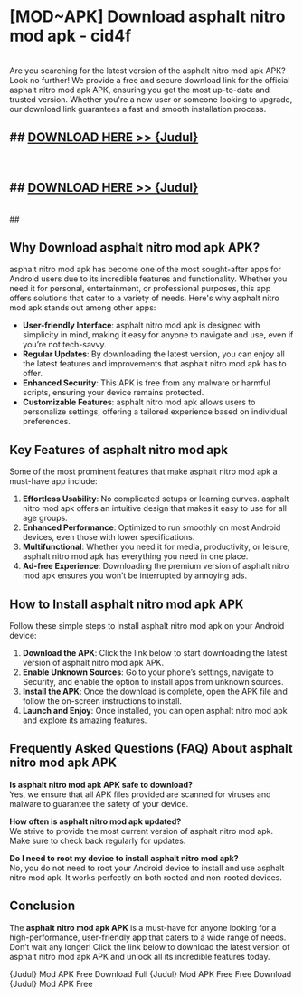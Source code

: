 # [MOD~APK] Download asphalt nitro mod apk - cid4f <br>
<br>
Are you searching for the latest version of the asphalt nitro mod apk APK? Look no further! We provide a free and secure download link for the official asphalt nitro mod apk APK, ensuring you get the most up-to-date and trusted version. Whether you're a new user or someone looking to upgrade, our download link guarantees a fast and smooth installation process.


## ##  [DOWNLOAD HERE >> {Judul}](https://geoflix.me/watch.php?title=asphalt_nitro_mod_apk&ref=git)
  <br>

##  ## [DOWNLOAD HERE >> {Judul}](https://geoflix.me/watch.php?title=asphalt_nitro_mod_apk&ref=git)
  <br>
  ##



## Why Download asphalt nitro mod apk APK?

asphalt nitro mod apk has become one of the most sought-after apps for Android users due to its incredible features and functionality. Whether you need it for personal, entertainment, or professional purposes, this app offers solutions that cater to a variety of needs. Here's why asphalt nitro mod apk stands out among other apps:

- **User-friendly Interface**: asphalt nitro mod apk is designed with simplicity in mind, making it easy for anyone to navigate and use, even if you’re not tech-savvy.
- **Regular Updates**: By downloading the latest version, you can enjoy all the latest features and improvements that asphalt nitro mod apk has to offer.
- **Enhanced Security**: This APK is free from any malware or harmful scripts, ensuring your device remains protected.
- **Customizable Features**: asphalt nitro mod apk allows users to personalize settings, offering a tailored experience based on individual preferences.

## Key Features of asphalt nitro mod apk

Some of the most prominent features that make asphalt nitro mod apk a must-have app include:

1. **Effortless Usability**: No complicated setups or learning curves. asphalt nitro mod apk offers an intuitive design that makes it easy to use for all age groups.
2. **Enhanced Performance**: Optimized to run smoothly on most Android devices, even those with lower specifications.
3. **Multifunctional**: Whether you need it for media, productivity, or leisure, asphalt nitro mod apk has everything you need in one place.
4. **Ad-free Experience**: Downloading the premium version of asphalt nitro mod apk ensures you won’t be interrupted by annoying ads.

## How to Install asphalt nitro mod apk APK

Follow these simple steps to install asphalt nitro mod apk on your Android device:

1. **Download the APK**: Click the link below to start downloading the latest version of asphalt nitro mod apk APK.
2. **Enable Unknown Sources**: Go to your phone’s settings, navigate to Security, and enable the option to install apps from unknown sources.
3. **Install the APK**: Once the download is complete, open the APK file and follow the on-screen instructions to install.
4. **Launch and Enjoy**: Once installed, you can open asphalt nitro mod apk and explore its amazing features.

## Frequently Asked Questions (FAQ) About asphalt nitro mod apk APK

**Is asphalt nitro mod apk APK safe to download?**  
Yes, we ensure that all APK files provided are scanned for viruses and malware to guarantee the safety of your device.

**How often is asphalt nitro mod apk updated?**  
We strive to provide the most current version of asphalt nitro mod apk. Make sure to check back regularly for updates.

**Do I need to root my device to install asphalt nitro mod apk?**  
No, you do not need to root your Android device to install and use asphalt nitro mod apk. It works perfectly on both rooted and non-rooted devices.

## Conclusion

The **asphalt nitro mod apk APK** is a must-have for anyone looking for a high-performance, user-friendly app that caters to a wide range of needs. Don’t wait any longer! Click the link below to download the latest version of asphalt nitro mod apk APK and unlock all its incredible features today.

{Judul} Mod APK Free
Download Full {Judul} Mod APK Free
Free Download {Judul} Mod APK Free

